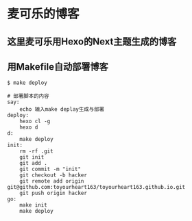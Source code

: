 # 麦可乐的博客

## 这里麦可乐用Hexo的Next主题生成的博客

## 用Makefile自动部署博客
```
$ make deploy
```

```
# 部署脚本的内容
say:
    echo 输入make deplay生成与部署
deploy:
	hexo cl -g 
	hexo d
d:
	make deploy
init:
	rm -rf .git
	git init
	git add .
	git commit -m "init"
	git checkout -b hacker
	git remote add origin git@github.com:toyourheart163/toyourheart163.github.io.git
	git push origin hacker
go:
	make init
	make deploy
```